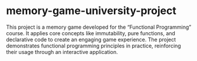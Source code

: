 # memory-game-university-project
This project is a memory game developed for the “Functional Programming” course. It applies core concepts like immutability, pure functions, and declarative code to create an engaging game experience. The project demonstrates functional programming principles in practice, reinforcing their usage through an interactive application.
